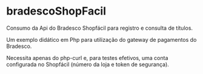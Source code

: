 # bradescoShopFacil
Consumo da Api do Bradesco Shopfácil para registro e consulta de títulos.

Um exemplo didático em Php para utilização do gateway de pagamentos do Bradesco.

Necessita apenas do php-curl e, para testes efetivos, uma conta configurada no Shopfácil (número da loja e token de segurança).
